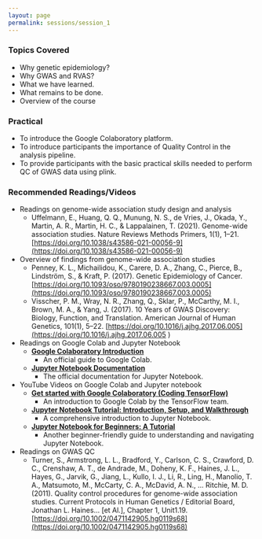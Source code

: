 ```yaml
---
layout: page
permalink: sessions/session_1
---
```


### Topics Covered
- Why genetic epidemiology?
- Why GWAS and RVAS?
- What we have learned.
- What remains to be done.
- Overview of the course

### Practical
- To introduce the Google Colaboratory platform.
- To introduce participants the importance of Quality Control in the analysis pipeline.
- To provide participants with the basic practical skills needed to perform QC of GWAS data using plink.

### Recommended Readings/Videos

- Readings on genome-wide association study design and analysis
    - Uffelmann, E., Huang, Q. Q., Munung, N. S., de Vries, J., Okada, Y., Martin, A. R., Martin, H. C., & Lappalainen, T. (2021). Genome-wide association studies. Nature Reviews Methods Primers, 1(1), 1–21. [https://doi.org/10.1038/s43586-021-00056-9](https://doi.org/10.1038/s43586-021-00056-9)
- Overview of findings from genome-wide association studies
    - Penney, K. L., Michailidou, K., Carere, D. A., Zhang, C., Pierce, B., Lindström, S., & Kraft, P. (2017). Genetic Epidemiology of Cancer. [https://doi.org/10.1093/oso/9780190238667.003.0005](https://doi.org/10.1093/oso/9780190238667.003.0005)
    - Visscher, P. M., Wray, N. R., Zhang, Q., Sklar, P., McCarthy, M. I., Brown, M. A., & Yang, J. (2017). 10 Years of GWAS Discovery: Biology, Function, and Translation. American Journal of Human Genetics, 101(1), 5–22. [https://doi.org/10.1016/j.ajhg.2017.06.005](https://doi.org/10.1016/j.ajhg.2017.06.005 )  
- Readings on Google Colab and Jupyter Notebook
    - [**Google Colaboratory Introduction**](https://colab.research.google.com/notebooks/intro.ipynb)
        - An official guide to Google Colab.
    - [**Jupyter Notebook Documentation**](https://jupyter-notebook.readthedocs.io/en/stable/)
        - The official documentation for Jupyter Notebook.
- YouTube Videos on Google Colab and Jupyter notebook
    - [**Get started with Google Colaboratory (Coding TensorFlow)**](https://www.youtube.com/watch?v=inN8seMm7UI)
        - An introduction to Google Colab by the TensorFlow team.
    - [**Jupyter Notebook Tutorial: Introduction, Setup, and Walkthrough**](https://www.youtube.com/watch?v=HW29067qVWk)
        - A comprehensive introduction to Jupyter Notebook.
    - [**Jupyter Notebook for Beginners: A Tutorial**](https://www.youtube.com/watch?v=3C9E2yPBw7s)
        - Another beginner-friendly guide to understanding and navigating Jupyter Notebook.
- Readings on GWAS QC
    - Turner, S., Armstrong, L. L., Bradford, Y., Carlson, C. S., Crawford, D. C., Crenshaw, A. T., de Andrade, M., Doheny, K. F., Haines, J. L., Hayes, G., Jarvik, G., Jiang, L., Kullo, I. J., Li, R., Ling, H., Manolio, T. A., Matsumoto, M., McCarty, C. A., McDavid, A. N., … Ritchie, M. D. (2011). Quality control procedures for genome-wide association studies. Current Protocols in Human Genetics / Editorial Board, Jonathan L. Haines... [et Al.], Chapter 1, Unit1.19. [https://doi.org/10.1002/0471142905.hg0119s68](https://doi.org/10.1002/0471142905.hg0119s68)




<br><br>
<!--*-- Presenters: Peter Kraft, Wendy Wong*-->
